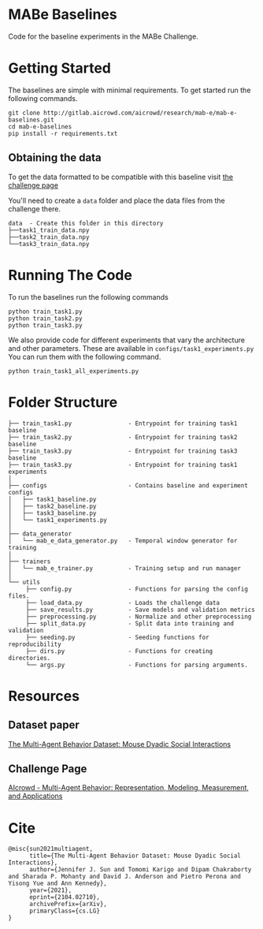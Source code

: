 ﻿# MABe Baselines

Code for the baseline experiments in the MABe Challenge.

# Getting Started

The baselines are simple with minimal requirements. To get started run the following commands.

```shell
git clone http://gitlab.aicrowd.com/aicrowd/research/mab-e/mab-e-baselines.git
cd mab-e-baselines
pip install -r requirements.txt
```
## Obtaining the data

To get the data formatted to be compatible with this baseline visit [the challenge page](https://www.aicrowd.com/challenges/multi-agent-behavior-representation-modeling-measurement-and-applications)

You'll need to create a `data` folder and place the data files from the challenge there.

```
data  - Create this folder in this directory
├──task1_train_data.npy
├──task2_train_data.npy
└──task3_train_data.npy
```

# Running The Code

To run the baselines run the following commands

```shell
python train_task1.py
python train_task2.py
python train_task3.py
```

We also provide code for different experiments that vary the architecture and other parameters. These are available in `configs/task1_experiments.py` You can run them with the following command.

```shell
python train_task1_all_experiments.py
```

# Folder Structure

```
├── train_task1.py                - Entrypoint for training task1 baseline
├── train_task2.py                - Entrypoint for training task2 baseline
├── train_task3.py                - Entrypoint for training task3 baseline
├── train_task3.py                - Entrypoint for training task1 experiments
│  
├── configs                       - Contains baseline and experiment configs
│   ├── task1_baseline.py
│   ├── task2_baseline.py
│   ├── task3_baseline.py
│   └── task1_experiments.py
│
├── data_generator
│   └── mab_e_data_generator.py   - Temporal window generator for training
│
├── trainers 
│   └── mab_e_trainer.py          - Training setup and run manager
│
└── utils
     ├── config.py                - Functions for parsing the config files.
     ├── load_data.py             - Loads the challenge data
     ├── save_results.py          - Save models and validation metrics
     ├── preprocessing.py         - Normalize and other preprocessing
     ├── split_data.py            - Split data into training and validation
     ├── seeding.py               - Seeding functions for reproducibility
     ├── dirs.py                  - Functions for creating directories.
     └── args.py                  - Functions for parsing arguments.
```

# Resources

## Dataset paper

[The Multi-Agent Behavior Dataset: Mouse Dyadic Social Interactions](https://arxiv.org/abs/2104.02710)

## Challenge Page

[AIcrowd - Multi-Agent Behavior: Representation, Modeling, Measurement, and Applications](https://www.aicrowd.com/challenges/multi-agent-behavior-representation-modeling-measurement-and-applications)

# Cite

```
@misc{sun2021multiagent,
      title={The Multi-Agent Behavior Dataset: Mouse Dyadic Social Interactions}, 
      author={Jennifer J. Sun and Tomomi Karigo and Dipam Chakraborty and Sharada P. Mohanty and David J. Anderson and Pietro Perona and Yisong Yue and Ann Kennedy},
      year={2021},
      eprint={2104.02710},
      archivePrefix={arXiv},
      primaryClass={cs.LG}
}
```